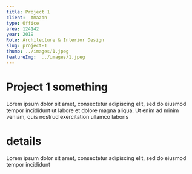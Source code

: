```yaml
---
title: Project 1
client:  Amazon
type: Office
area: 124142
year: 2019
Role: Architecture & Interior Design
slug: project-1
thumb: ../images/1.jpeg
featureImg:  ../images/1.jpeg
---
```


# Project 1 something

Lorem ipsum dolor sit amet, consectetur adipiscing elit, sed do eiusmod tempor incididunt ut labore et dolore magna aliqua. Ut enim ad minim veniam, quis nostrud exercitation ullamco laboris

# details

Lorem ipsum dolor sit amet, consectetur adipiscing elit, sed do eiusmod tempor incididunt